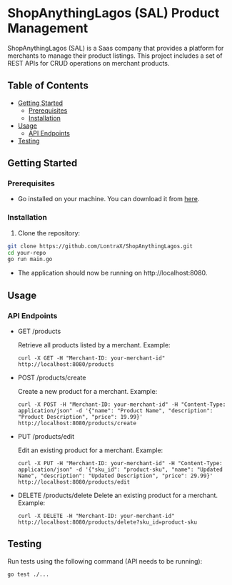 # ShopAnythingLagos (SAL) Product Management

ShopAnythingLagos (SAL) is a Saas company that provides a platform for merchants to manage their product listings. This project includes a set of REST APIs for CRUD operations on merchant products.

## Table of Contents

- [Getting Started](#getting-started)
  - [Prerequisites](#prerequisites)
  - [Installation](#installation)
- [Usage](#usage)
  - [API Endpoints](#api-endpoints)
- [Testing](#testing)

## Getting Started

### Prerequisites

- Go installed on your machine. You can download it from [here](https://golang.org/dl/).

### Installation

1. Clone the repository:

```bash
git clone https://github.com/LontraX/ShopAnythingLagos.git
cd your-repo
go run main.go
```
- The application should now be running on http://localhost:8080.


## Usage
### API Endpoints

- GET /products

  Retrieve all products listed by a merchant.
  Example:
  ```
  curl -X GET -H "Merchant-ID: your-merchant-id" http://localhost:8080/products
  ```

- POST /products/create

  Create a new product for a merchant.
  Example:
  ```
  curl -X POST -H "Merchant-ID: your-merchant-id" -H "Content-Type: application/json" -d '{"name": "Product Name", "description": "Product Description", "price": 19.99}' http://localhost:8080/products/create
  ```

- PUT /products/edit

  Edit an existing product for a merchant.
  Example:
  ```
  curl -X PUT -H "Merchant-ID: your-merchant-id" -H "Content-Type: application/json" -d '{"sku_id": "product-sku", "name": "Updated Name", "description": "Updated Description", "price": 29.99}'         http://localhost:8080/products/edit
  ```
- DELETE /products/delete
  Delete an existing product for a merchant.
  Example:
  ```
  curl -X DELETE -H "Merchant-ID: your-merchant-id" http://localhost:8080/products/delete?sku_id=product-sku
  ```

## Testing
Run tests using the following command (API needs to be running):
```
go test ./...
```





